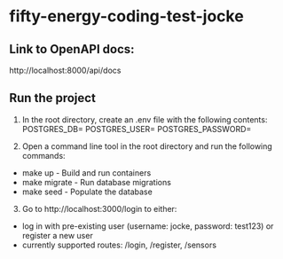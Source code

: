 # fifty-energy-coding-test-jocke

## Link to OpenAPI docs:
http://localhost:8000/api/docs

## Run the project
1. In the root directory, create an .env file with the following contents:
POSTGRES_DB=<pgname>
POSTGRES_USER=<pguser>
POSTGRES_PASSWORD=<pgpassword>

2. Open a command line tool in the root directory and run the following commands:
* make up           - Build and run containers
* make migrate      - Run database migrations
* make seed         - Populate the database

3. Go to http://localhost:3000/login to either:
* log in with pre-existing user (username: jocke, password: test123) or register a new user
* currently supported routes: /login, /register, /sensors